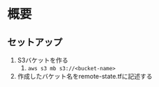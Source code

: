 # 概要

## セットアップ

1. S3バケットを作る
    1. `aws s3 mb s3://<bucket-name>`
1. 作成したバケット名をremote-state.tfに記述する

## 